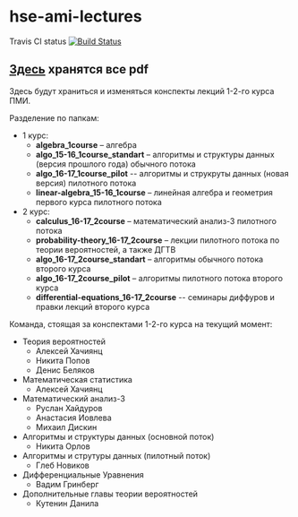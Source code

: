 # hse-ami-lectures

Travis CI status
[![Build Status](https://travis-ci.org/hse-ami/lectures.svg?branch=master)](https://travis-ci.org/hse-ami/lectures)

## **[Здесь](http://bit.ly/2nSIpKC) хранятся все pdf**

Здесь будут храниться и изменяться конспекты лекций 1-2-го курса ПМИ. 

Разделение по папкам:
* 1 курс:
   * <b>algebra_1course</b> – алгебра
   * <b>algo\_15-16\_1course\_standart</b> – алгоритмы и структуры данных (версия прошлого года) обычного потока
   * <b>algo\_16-17\_1course\_pilot</b> -- алгоритмы и струкруты данных (новая версия) пилотного потока
   * <b>linear-algebra\_15-16\_1course</b> – линейная алгебра и геометрия первого курса пилотного потока
* 2 курс:
   * <b>calculus\_16-17\_2course</b> – математический анализ-3 пилотного потока
   * <b>probability-theory\_16-17\_2course</b> – лекции пилотного потока по теории вероятностей, а также ДГТВ
   * <b>algo\_16-17\_2course\_standart</b> – алгоритмы обычного потока второго курса
   * <b>algo\_16-17\_2course\_pilot</b> – алгоритмы пилотного потока второго курса
   * <b>differential-equations\_16-17\_2course</b> -- семинары диффуров и правки лекций второго курса

Команда, стоящая за конспектами 1-2-го курса на текущий момент:

* Теория вероятностей
    * Алексей Хачиянц
    * Никита Попов
    * Денис Беляков
* Математическая статистика
    * Алексей Хачиянц
* Математический анализ-3
    * Руслан Хайдуров
    * Анастасия Иовлева
    * Михаил Дискин
* Алгоритмы и структуры данных (основной поток)
    * Никита Орлов
* Алгоритмы и струтуры данных (пилотный поток)
    * Глеб Новиков
* Дифференциальные Уравнения
    * Вадим Гринберг
* Дополнительные главы теории вероятностей
    * Кутенин Данила
